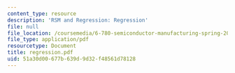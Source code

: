 ```yaml
---
content_type: resource
description: 'RSM and Regression: Regression'
file: null
file_location: /coursemedia/6-780-semiconductor-manufacturing-spring-2003/51a30d00677b639d9d32f48561d78128_regression.pdf
file_type: application/pdf
resourcetype: Document
title: regression.pdf
uid: 51a30d00-677b-639d-9d32-f48561d78128
---
```

